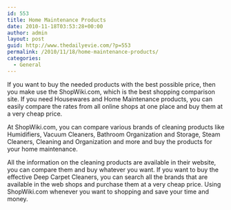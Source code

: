 ```yaml
---
id: 553
title: Home Maintenance Products
date: 2010-11-18T03:53:28+00:00
author: admin
layout: post
guid: http://www.thedailyevie.com/?p=553
permalink: /2010/11/18/home-maintenance-products/
categories:
  - General
---
```

If you want to buy the needed products with the best possible price, then you make use the ShopWiki.com, which is the best shopping comparison site. If you need Housewares and Home Maintenance products, you can easily compare the rates from all online shops at one place and buy them at a very cheap price.

At ShopWiki.com, you can compare various brands of cleaning products like Humidifiers, Vacuum Cleaners, Bathroom Organization and Storage, Steam Cleaners, Cleaning and Organization and more and buy the products for your home maintenance.

All the information on the cleaning products are available in their website, you can compare them and buy whatever you want. If you want to buy the effective Deep Carpet Cleaners, you can search all the brands that are available in the web shops and purchase them at a very cheap price. Using ShopWiki.com whenever you want to shopping and save your time and money.